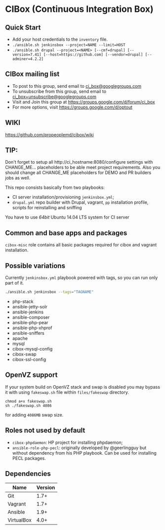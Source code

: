 # CIBox (Continuous Integration Box)

## Quick Start

- Add your host credentials to the `inventory` file.
- `./ansible.sh jenkinsbox --project=NAME --limit=HOST`
- `./ansible.sh drupal --project=<NAME> [--cmf=drupal] [--version=7.41] [--host=https://github.com] [--vendor=drupal] [--adminer=4.2.2]`

## CIBox mailing list

- To post to this group, send email to ci_box@googlegroups.com
- To unsubscribe from this group, send email to ci_box+unsubscribe@googlegroups.com
- Visit and Join this group at https://groups.google.com/d/forum/ci_box
- For more options, visit https://groups.google.com/d/optout

## WIKI

https://github.com/propeoplemd/cibox/wiki

## TIP:

Don't forget to setup all http://ci_hostname:8080/configure settings with CHANGE_ME... placeholders to be able meet project requirements.
Also you should change all CHANGE_ME placeholders for DEMO and PR builders jobs as well.

This repo consists basically from two playbooks:
- CI server installation/provisioning `jenkinsbox.yml`;
- `drupal.yml` repo builder with Drupal, vagrant, `pp` installation profile, scripts for reinstalling and sniffing

You have to use *64bit* Ubuntu 14.04 LTS system for CI server

## Common and base apps and packages

`cibox-misc` role contains all basic packages required for cibox and vagrant installation.

## Possible variations

Currently `jenkinsbox.yml` playbook powered with tags, so you can run only part of it.

```sh
./ansible.sh jenkinsbox --tags="TAGNAME"
```

- php-stack
- ansible-jetty-solr
- ansible-jenkins
- ansible-composer
- ansible-php-pear
- ansible-php-xhprof
- ansible-sniffers
- apache
- mysql
- cibox-mysql-config
- cibox-swap
- cibox-ssl-config

## OpenVZ support

If your system build on OpenVZ stack and swap is disabled you may bypass
it with using `fakeswap.sh` file within `files/fakeswap` directory.

```shell
chmod a+x fakeswap.sh
sh ./fakeswap.sh 4086
```

for adding `4086MB` swap size.

## Roles not used by default

- `cibox-phpdaemon`: HP project for installing phpdaemon;
- `ansible-role-php-pecl`: originally developed by @geerlingguy but without 
 dependency from his PHP playbook. Can be used for installing PECL packages.

## Dependencies

| Name        | Version |
| ----------- | ------- |
| Git         | 1.7+    |
| Vagrant     | 1.7+    |
| Ansible     | 1.9+    |
| VirtualBox  | 4.0+    |
